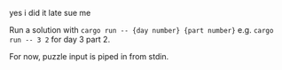 yes i did it late sue me

Run a solution with `cargo run -- {day number} {part number}`
e.g. `cargo run -- 3 2` for day 3 part 2.

For now, puzzle input is piped in from stdin.